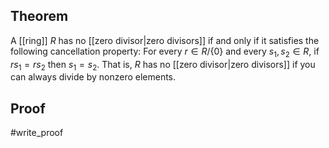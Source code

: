 ## Theorem
A [[ring]] $R$ has no [[zero divisor|zero divisors]] if and only if it satisfies the following cancellation property: For every $r\in R/\{0\}$ and every $s_1,s_2\in R$, if $rs_1=rs_2$ then $s_1=s_2$.  That is, $R$ has no [[zero divisor|zero divisors]] if you can always divide by nonzero elements.
## Proof
#write_proof 
